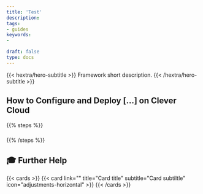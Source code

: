 ```yaml
---
title: 'Test'
description: 
tags:
- guides
keywords:
- 

draft: false
type: docs
---
```


{{< hextra/hero-subtitle >}}
  Framework short description.
{{< /hextra/hero-subtitle >}}

## How to Configure and Deploy [...] on Clever Cloud

{{% steps %}}

###

###

{{% /steps %}}

## 🎓 Further Help

{{< cards >}}
  {{< card link="" title="Card title" subtitle="Card subtiltle" icon="adjustments-horizontal" >}}
{{< /cards >}}
